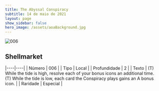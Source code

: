 ```yaml
---
title: The Abyssal Conspiracy
subtitle: 14 de maio de 2021
layout: page
show_sidebar: false
hero_image: /assets/aoaBackground.jpg
---
```


![006](https://cards-keyforge.s3.eu-north-1.amazonaws.com/media/pt/tac/006.png)

## Shellmarket

|----|----|
| Número | 006 |
| Tipo | Local |
| Profundidade | 2 |
| Texto | (T) While the tide is high, resolve each of your bonus icons an additional time. (T) While the tide is low, each card the Conspiracy plays gains an A bonus icon. |
| Raridade | Especial |
